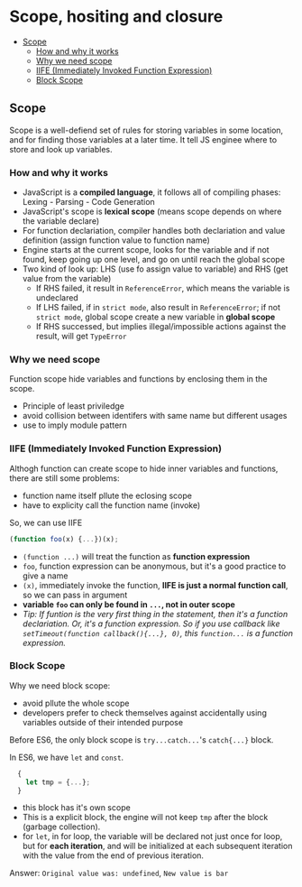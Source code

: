 # Scope, hositing and closure <!-- omit in toc -->
- [Scope](#scope)
  - [How and why it works](#how-and-why-it-works)
  - [Why we need scope](#why-we-need-scope)
  - [IIFE (Immediately Invoked Function Expression)](#iife-immediately-invoked-function-expression)
  - [Block Scope](#block-scope)

## Scope
Scope is a well-defiend set of rules for  storing variables in some location, and for finding those variables at a later time. It tell JS enginee where to store and look up variables.
### How and why it works
- JavaScript is a **compiled language**, it follows all of compiling phases: Lexing - Parsing - Code Generation
- JavaScript's scope is **lexical scope** (means scope depends on where the variable declare)
- For function declariation, compiler handles both declariation and value definition (assign function value to function name)
- Engine starts at the current scope, looks for the variable and if not found, keep going up one level, and go on until reach the global scope
- Two kind of look up: LHS (use fo assign value to variable) and RHS (get value from the variable)
  - If RHS failed, it result in `ReferenceError`, which means the variable is undeclared
  - If LHS failed, if in `strict mode`, also result in `ReferenceError`; if not `strict mode`, global scope create a new variable in **global scope**
  - If RHS successed, but implies illegal/impossible actions against the result, will get `TypeError`

### Why we need scope
Function scope hide variables and functions by enclosing them in the scope.
- Principle of least priviledge
- avoid collision between identifers with same name but different usages
- use to imply module pattern

### IIFE (Immediately Invoked Function Expression)
Althogh function can create scope to hide inner variables and functions, there are still some problems:
- function name itself pllute the eclosing scope
- have to explicity call the function name (invoke)

So, we can use IIFE
```javascript
(function foo(x) {...})(x);
```
- `(function ...)` will treat the function as **function expression**
- `foo`, function expression can be anonymous, but it's a good practice to give a name
- `(x)`, immediately invoke the function, **IIFE is just a normal function call**, so we can pass in argument
- **variable `foo` can only be found in `...`, not in outer scope**
- *Tip: If funtion is the very first thing in the statement, then it's a function declariation. Or, it's a function expression. So if you use callback like `setTimeout(function callback(){...}, 0)`, this `function...` is a function expression.*

### Block Scope
Why we need block scope:
- avoid pllute the whole scope
- developers prefer to check themselves against accidentally using variables outside of their intended purpose

Before ES6, the only block scope is `try...catch...`'s `catch{...}` block.

In ES6, we have `let` and `const`.
```javascript
  {
    let tmp = {...};
  }
```
- this block has it's own scope
- This is a explicit block, the engine will not keep `tmp` after the block (garbage collection).
- for `let`, in for loop, the variable will be declared not just once for loop, but for **each iteration**, and will be initialized at each subsequent iteration with the value from the  end of previous iteration.

Answer: `Original value was: undefined`, `New value is bar`

